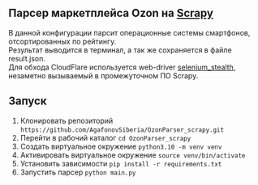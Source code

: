 
## Парсер маркетплейса Ozon на <a href="https://scrapy.org/">Scrapy</a>
В данной конфигурации парсит операционные системы смартфонов, отсортированных по рейтингу.<br>
Результат выводится в терминал, а так же сохраняется в файле result.json.<br>
Для обхода CloudFlare используется web-driver <a href="https://pypi.org/project/selenium-stealth/">selenium_stealth</a>, незаметно вызываемый в промежуточном ПО Scrapy.


## Запуск
<ol>
  <li>Клонировать репозиторий <code>https://github.com/AgafonovSiberia/OzonParser_scrapy.git</code>
  <li>Перейти в рабочий каталог <code>cd OzonParser_scrapy</code>
  <li>Создать виртуальное окружение <code>python3.10 -m venv venv</code>
  <li>Активировать виртуальное окружение <code>source venv/bin/activate</code>
  <li>Установить зависимости <code>pip install -r requirements.txt</code>
  <li>Запустить парсер <code>python main.py</code>
</ol>


